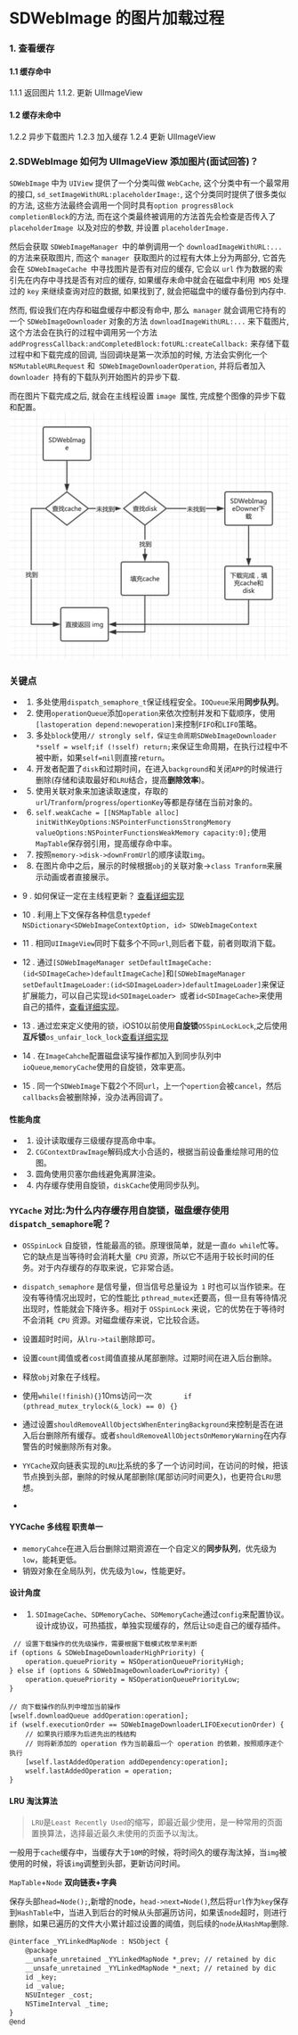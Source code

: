 # SDWebImage 的图片加载过程

### 1. 查看缓存
#### 1.1 缓存命中
1.1.1 返回图片
1.1.2. 更新 UIImageView
#### 1.2 缓存未命中
1.2.2 异步下载图片
1.2.3 加入缓存
1.2.4 更新 UIImageView



### 2.SDWebImage 如何为 UIImageView 添加图片(面试回答)？

`SDWebImage` 中为 `UIView` 提供了一个分类叫做 `WebCache`, 这个分类中有一个最常用的接口, `sd_setImageWithURL:placeholderImage:`, 这个分类同时提供了很多类似的方法, 这些方法最终会调用一个同时具有` option progressBlock completionBlock `的方法, 而在这个类最终被调用的方法首先会检查是否传入了 `placeholderImage `以及对应的参数, 并设置 `placeholderImage.`

然后会获取 `SDWebImageManager `中的单例调用一个 `downloadImageWithURL:... `的方法来获取图片, 而这个 `manager `获取图片的过程有大体上分为两部分, 它首先会在 `SDWebImageCache `中寻找图片是否有对应的缓存, 它会以 `url` 作为数据的索引先在内存中寻找是否有对应的缓存, 如果缓存未命中就会在磁盘中利用` MD5` 处理过的 `key` 来继续查询对应的数据, 如果找到了, 就会把磁盘中的缓存备份到内存中.

然而, 假设我们在内存和磁盘缓存中都没有命中, 那么` manager` 就会调用它持有的一个 `SDWebImageDownloader` 对象的方法 `downloadImageWithURL:...` 来下载图片, 这个方法会在执行的过程中调用另一个方法 `addProgressCallback:andCompletedBlock:fotURL:createCallback:` 来存储下载过程中和下载完成的回调, 当回调块是第一次添加的时候, 方法会实例化一个 `NSMutableURLRequest` 和` SDWebImageDownloaderOperation`, 并将后者加入 `downloader `持有的下载队列开始图片的异步下载.

而在图片下载完成之后, 就会在主线程设置 `image `属性, 完成整个图像的异步下载和配置。
![-w589](media/16148422280138.jpg)




### 关键点
- 1. 多处使用`dispatch_semaphore_t`保证线程安全。`IOQueue`采用**同步队列**。
- 2. 使用`operationQueue`添加`operation`来依次控制并发和下载顺序，使用`[lastoperation depend:newoperation]`来控制`FIFO`和`LIFO`策略。
- 3. 多处`block`使用`// strongly self，保证生命周期SDWebImageDownloader *sself = wself;if (!sself) return;`来保证生命周期，在执行过程中不被中断，如果`self=nil`则直接`return`。
- 4. 开发者配置了`disk`和过期时间，在进入`background`和关闭`APP`的时候进行删除(存储和读取最好和`LRU`结合，提高**删除效率**)。
- 5. 使用关联对象来加速读取速度，存取的`url`/`Tranform`/`progress`/`opertionKey`等都是存储在当前对象的。
- 6. `self.weakCache = [[NSMapTable alloc] initWithKeyOptions:NSPointerFunctionsStrongMemory valueOptions:NSPointerFunctionsWeakMemory capacity:0];`使用`MapTable`保存弱引用，提高缓存命中率。
- 7. 按照`memory->disk->downFromUrl`的顺序读取`img`。
- 8. 在图片命中之后，展示的时候根据`obj`的关联对象->`class Tranform`来展示动画或者直接展示。
- 9 . 如何保证一定在主线程更新？
[查看详细实现](./SDWebImageManager.md)

- 10 . 利用上下文保存各种信息`typedef NSDictionary<SDWebImageContextOption, id> SDWebImageContext`
- 11 . 相同`UIImageView`同时下载多个不同`url`,则后者下载，前者则取消下载。
- 12 . 通过`[SDWebImageManager setDefaultImageCache:(id<SDImageCache>)defaultImageCache]`和`[SDWebImageManager setDefaultImageLoader:(id<SDImageLoader>)defaultImageLoader]`来保证扩展能力，可以自己实现`id<SDImageLoader> `或者`id<SDImageCache>`来使用自己的插件，[查看详细实现](./SDWebImageManager.md)。
- 13 . 通过宏来定义使用的锁，iOS10以前使用**自旋锁**`OSSpinLockLock`,之后使用**互斥锁**`os_unfair_lock_lock`[查看详细实现](./SDWebImageManager.md)
- 14 . 在`ImageCahche`配置磁盘读写操作都加入到同步队列中`ioQueue`,`memoryCache`使用的自旋锁，效率更高。
- 15 . 同一个`SDWebImage`下载2个不同`url`，上一个`opertion`会被`cancel`，然后`callbacks`会被删除掉，没办法再回调了。



#### 性能角度
- 1. 设计读取缓存三级缓存提高命中率。
- 2. `CGContextDrawImage`解码成大小合适的，根据当前设备重绘除可用的位图。
- 3. 圆角使用贝塞尔曲线避免离屏渲染。
- 4. 内存缓存使用自旋锁，`diskCache`使用同步队列。


### `YYCache` 对比:为什么内存缓存用自旋锁，磁盘缓存使用`dispatch_semaphore`呢？

- `OSSpinLock` 自旋锁，性能最高的锁。原理很简单，就是一直` do while `忙等。它的缺点是当等待时会消耗大量` CPU` 资源，所以它不适用于较长时间的任务。对于内存缓存的存取来说，它非常合适。

- `dispatch_semaphore` 是信号量，但当信号总量设为` 1` 时也可以当作锁来。在没有等待情况出现时，它的性能比 `pthread_mutex`还要高，但一旦有等待情况出现时，性能就会下降许多。相对于 `OSSpinLock` 来说，它的优势在于等待时不会消耗` CPU` 资源。对磁盘缓存来说，它比较合适。
- 设置超时时间，从`lru->tail`删除即可。
- 设置`count`阈值或者`cost`阈值直接从尾部删除。过期时间在进入后台删除。
- 释放`obj`对象在子线程。
- 使用`while(!finish){}`10ms访问一次`        if (pthread_mutex_trylock(&_lock) == 0) {}`
- 通过设置`shouldRemoveAllObjectsWhenEnteringBackground`来控制是否在进入后台删除所有缓存。或者`shouldRemoveAllObjectsOnMemoryWarning`在内存警告的时候删除所有对象。
- `YYCache`双向链表实现的`LRU`比系统的多了一个访问时间，在访问的时候，把该节点换到头部，删除的时候从尾部删除(尾部访问时间更久)，也更符合`LRU`思想。
- 
#### YYCache 多线程 职责单一

- `memoryCahce`在进入后台删除过期资源在一个自定义的**同步队列**，优先级为`low`，能耗更低。
- 销毁对象在全局队列，优先级为`low`，性能更好。




#### 设计角度
- 1. `SDImageCache`、`SDMemoryCache`、`SDMemoryCache`通过`config`来配置协议。设计成协议，可热插拔，单独实现缓存的，然后让`SD`走自己的缓存插件。



```objc
 // 设置下载操作的优先级操作，需要根据下载模式枚举来判断
if (options & SDWebImageDownloaderHighPriority) {
    operation.queuePriority = NSOperationQueuePriorityHigh;
} else if (options & SDWebImageDownloaderLowPriority) {
    operation.queuePriority = NSOperationQueuePriorityLow;
}

// 向下载操作的队列中增加当前操作
[wself.downloadQueue addOperation:operation];
if (wself.executionOrder == SDWebImageDownloaderLIFOExecutionOrder) {
    // 如果执行顺序为后进先出的栈结构
    // 则将新添加的 operation 作为当前最后一个 operation 的依赖，按照顺序逐个执行
    [wself.lastAddedOperation addDependency:operation];
    wself.lastAddedOperation = operation;
}
```

#### LRU 淘汰算法
> `LRU`是`Least Recently Used`的缩写，即最近最少使用，是一种常用的页面置换算法，选择最近最久未使用的页面予以淘汰。
> 


一般用于`cache`缓存中，当缓存大于`10M`的时候，将时间久的缓存淘汰掉，当`img`被使用的时候，将该`img`调整到头部，更新访问时间。

`MapTable`+`Node`
**双向链表+字典**

保存头部`head=Node();`,新增的node，`head->next=Node()`,然后将`url`作为`key`保存到`HashTable`中，当进入到后台的时候从头部遍历访问，如果该`node`超时，则进行删除，如果已遍历的文件大小累计超过设置的阈值，则后续的`node`从`HashMap`删除.

```objc
@interface _YYLinkedMapNode : NSObject {
    @package
    __unsafe_unretained _YYLinkedMapNode *_prev; // retained by dic
    __unsafe_unretained _YYLinkedMapNode *_next; // retained by dic
    id _key;
    id _value;
    NSUInteger _cost;
    NSTimeInterval _time;
}
@end
```
